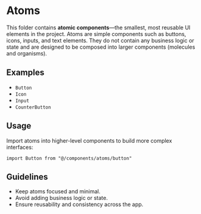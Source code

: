 # Atoms

This folder contains **atomic components**—the smallest, most reusable UI elements in the project. Atoms are simple components such as buttons, icons, inputs, and text elements. They do not contain any business logic or state and are designed to be composed into larger components (molecules and organisms).

## Examples

- `Button`
- `Icon`
- `Input`
- `CounterButton`

## Usage

Import atoms into higher-level components to build more complex interfaces:

```tsx
import Button from "@/components/atoms/button"
```

## Guidelines

- Keep atoms focused and minimal.
- Avoid adding business logic or state.
- Ensure reusability and consistency across the app.